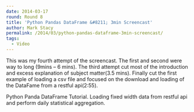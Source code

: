 ```yaml
---
date: 2014-03-17
round: Round 8
title: 'Python Pandas DataFrame &#8211; 3min Screencast'
author: Mark Stacy
permalink: /2014/03/python-pandas-dataframe-3min-screencast/
tags:
  - Video
---
```

This was my fourth attempt of the screencast. The first and second were way to long (9mins &#8211; 6 mins). The third attempt cut most of the introduction and excess explanation of subject matter(3.5 mins). Finally cut the first example of loading a csv file and focused on the download and loading of the DataFame from a restful api(2:55).



Python Panda DataFrame Tutorial. Loading fixed width data from restful api and perform daily statistical aggregation.
